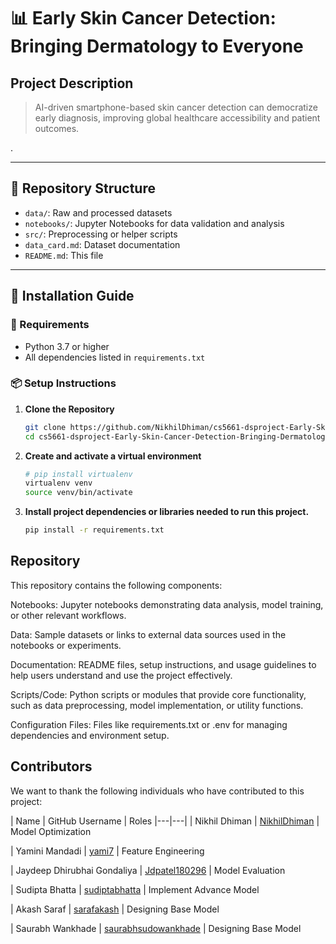 # 📊 Early Skin Cancer Detection: Bringing Dermatology to Everyone

## Project Description 

> AI-driven smartphone-based skin cancer detection can democratize early diagnosis, improving global healthcare accessibility and patient outcomes.

.

---

## 📂 Repository Structure
- `data/`: Raw and processed datasets
- `notebooks/`: Jupyter Notebooks for data validation and analysis
- `src/`: Preprocessing or helper scripts
- `data_card.md`: Dataset documentation
- `README.md`: This file

---

## 🚀 Installation Guide

### 🔧 Requirements
- Python 3.7 or higher  
- All dependencies listed in `requirements.txt`

### 📦 Setup Instructions

1. **Clone the Repository**
   ```bash
   git clone https://github.com/NikhilDhiman/cs5661-dsproject-Early-Skin-Cancer-Detection-Bringing-Dermatology-to-Everyone.git
   cd cs5661-dsproject-Early-Skin-Cancer-Detection-Bringing-Dermatology-to-Everyone 
2. **Create and activate a virtual environment**

   ```bash
   # pip install virtualenv
   virtualenv venv
   source venv/bin/activate
   ```
3. **Install project dependencies or libraries needed to run this project.**

   ```bash
   pip install -r requirements.txt
   ```

## Repository 
This repository contains the following components:

Notebooks: Jupyter notebooks demonstrating data analysis, model training, or other relevant workflows.

Data: Sample datasets or links to external data sources used in the notebooks or experiments.

Documentation: README files, setup instructions, and usage guidelines to help users understand and use the project effectively.

Scripts/Code: Python scripts or modules that provide core functionality, such as data preprocessing, model implementation, or utility functions.

Configuration Files: Files like requirements.txt or .env for managing dependencies and environment setup.

## Contributors

We want to thank the following individuals who have contributed to this project:


| Name | GitHub Username | Roles
|---|---|
| Nikhil Dhiman | [NikhilDhiman](https://github.com/NikhilDhiman) | Model Optimization

| Yamini Mandadi | [yami7](https://github.com/yami7)  | Feature Engineering 

| Jaydeep Dhirubhai Gondaliya | [Jdpatel180296](https://github.com/Jdpatel180296)  | Model Evaluation 

| Sudipta Bhatta | [sudiptabhatta](https://github.com/sudiptabhatta)  | Implement Advance Model 

| Akash Saraf | [sarafakash](https://github.com/sarafakash)  | Designing Base Model

| Saurabh Wankhade | [saurabhsudowankhade](https://github.com/saurabhsudowankhade)  | Designing Base Model
